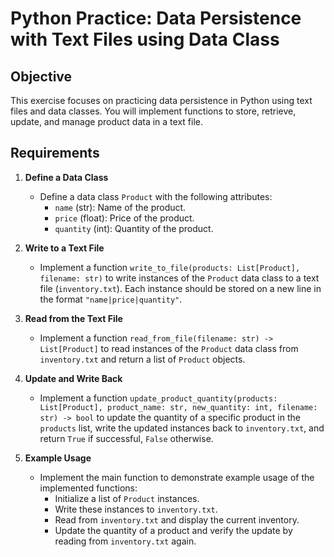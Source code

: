 # Python Practice: Data Persistence with Text Files using Data Class

## Objective

This exercise focuses on practicing data persistence in Python using text files and data classes. You will implement functions to store, retrieve, update, and manage product data in a text file.

## Requirements

1. **Define a Data Class**

   - Define a data class `Product` with the following attributes:
     - `name` (str): Name of the product.
     - `price` (float): Price of the product.
     - `quantity` (int): Quantity of the product.

2. **Write to a Text File**

   - Implement a function `write_to_file(products: List[Product], filename: str)` to write instances of the `Product` data class to a text file (`inventory.txt`). Each instance should be stored on a new line in the format `"name|price|quantity"`.

3. **Read from the Text File**

   - Implement a function `read_from_file(filename: str) -> List[Product]` to read instances of the `Product` data class from `inventory.txt` and return a list of `Product` objects.

4. **Update and Write Back**

   - Implement a function `update_product_quantity(products: List[Product], product_name: str, new_quantity: int, filename: str) -> bool` to update the quantity of a specific product in the `products` list, write the updated instances back to `inventory.txt`, and return `True` if successful, `False` otherwise.

5. **Example Usage**

   - Implement the main function to demonstrate example usage of the implemented functions:
     - Initialize a list of `Product` instances.
     - Write these instances to `inventory.txt`.
     - Read from `inventory.txt` and display the current inventory.
     - Update the quantity of a product and verify the update by reading from `inventory.txt` again.
